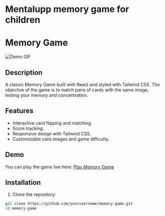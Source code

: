 # Mentalupp memory game for children

# Memory Game

![Demo GIF](demo.gif) <!-- Add a demo GIF or screenshot of your game -->

## Description

A classic Memory Game built with React and styled with Tailwind CSS. The objective of the game is to match pairs of cards with the same image, testing your memory and concentration.

## Features

- Interactive card flipping and matching.
- Score tracking.
- Responsive design with Tailwind CSS.
- Customizable card images and game difficulty.

## Demo

You can play the game live here: [Play Memory Game]([link-to-your-game](https://memory-game-mentalup.netlify.app/))

## Installation

1. Clone the repository:

```bash
git clone https://github.com/yourusername/memory-game.git
cd memory-game

